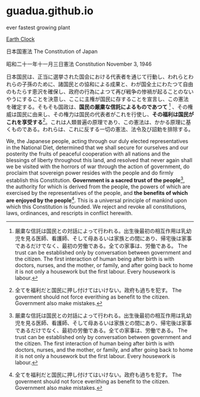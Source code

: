 # guadua.github.io
ever fastest growing plant

[Earth Clock](earthclock.html)

日本国憲法
The Constitution of Japan

昭和二十一年十一月三日憲法
Constitution November 3, 1946

日本国民は、正当に選挙された国会における代表者を通じて行動し、われらとわれらの子孫のために、諸国民との協和による成果と、わが国全土にわたつて自由のもたらす恵沢を確保し、政府の行為によつて再び戦争の惨禍が起ることのないやうにすることを決意し、ここに主権が国民に存することを宣言し、この憲法を確定する。そもそも国政は、<b>国民の厳粛な信託によるものであつて</b> [^1] 、その権威は国民に由来し、その権力は国民の代表者がこれを行使し、<b>その福利は国民がこれを享受する</b>[^2]。これは人類普遍の原理であり、この憲法は、かかる原理に基くものである。われらは、これに反する一切の憲法、法令及び詔勅を排除する。

We, the Japanese people, acting through our duly elected representatives in the National Diet, determined that we shall secure for ourselves and our posterity the fruits of peaceful cooperation with all nations and the blessings of liberty throughout this land, and resolved that never again shall we be visited with the horrors of war through the action of government, do proclaim that sovereign power resides with the people and do firmly establish this Constitution. <b>Government is a sacred trust of the people</b>[^1], the authority for which is derived from the people, the powers of which are exercised by the representatives of the people, and <b>the benefits of which are enjoyed by the people</b>[^2]. This is a universal principle of mankind upon which this Constitution is founded. We reject and revoke all constitutions, laws, ordinances, and rescripts in conflict herewith.

[^1]: 厳粛な信託は国民との対話によって行われる。出生後最初の相互作用は乳幼児を見る医師、看護師、そして母あるいは家族との間にあり、帰宅後は家事であるだけでなく、最初の労働である。全ての家事は、労働である。
  The trust can be established only by conversation between government and the citizen. The first interaction of human being after birth is with doctors, nurses, and the mother, or family, and after going back to home it is not only a housework but the first labour. Every housework is labour.

[^2]: 全てを福利だと国民に押し付けてはいけない。政府も過ちを犯す。 
  The goverment should not force everithing as benefit to the citizen. Government also make mistakes.

